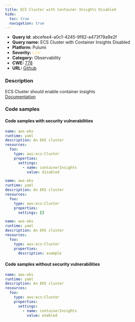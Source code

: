```yaml
---
title: ECS Cluster with Container Insights Disabled
hide:
  toc: true
  navigation: true
---
```


<style>
  .highlight .hll {
    background-color: #ff171742;
  }
  .md-content {
    max-width: 1100px;
    margin: 0 auto;
  }
</style>

-   **Query id:** abcefee4-a0c1-4245-9f82-a473f79a9e2f
-   **Query name:** ECS Cluster with Container Insights Disabled
-   **Platform:** Pulumi
-   **Severity:** <span style="color:#edd57e">Low</span>
-   **Category:** Observability
-   **CWE:** <a href="https://cwe.mitre.org/data/definitions/778.html" onclick="newWindowOpenerSafe(event, 'https://cwe.mitre.org/data/definitions/778.html')">778</a>
-   **URL:** [Github](https://github.com/Checkmarx/kics/tree/master/assets/queries/pulumi/aws/ecs_cluster_container_insights_disabled)

### Description
ECS Cluster should enable container insights<br>
[Documentation](https://www.pulumi.com/registry/packages/aws/api-docs/ecs/cluster/#settings_yaml)

### Code samples
#### Code samples with security vulnerabilities
```yaml title="Positive test num. 1 - yaml file" hl_lines="8"
name: aws-eks
runtime: yaml
description: An EKS cluster
resources:
  foo:
    type: aws:ecs:Cluster
    properties:
      settings:
        - name: containerInsights
          value: disabled
```
```yaml title="Positive test num. 2 - yaml file" hl_lines="8"
name: aws-eks
runtime: yaml
description: An EKS cluster
resources:
  foo:
    type: aws:ecs:Cluster
    properties:
      settings: []
```
```yaml title="Positive test num. 3 - yaml file" hl_lines="7"
name: aws-eks
runtime: yaml
description: An EKS cluster
resources:
  foo:
    type: aws:ecs:Cluster
    properties:
      description: example

```


#### Code samples without security vulnerabilities
```yaml title="Negative test num. 1 - yaml file"
name: aws-eks
runtime: yaml
description: An EKS cluster
resources:
  foo:
    type: aws:ecs:Cluster
    properties:
      settings:
        - name: containerInsights
          value: enabled
```
